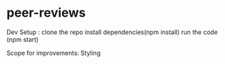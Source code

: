 # peer-reviews
Dev Setup :
clone the repo 
install dependencies(npm install)
run the code (npm start)

Scope for improvements:
Styling

